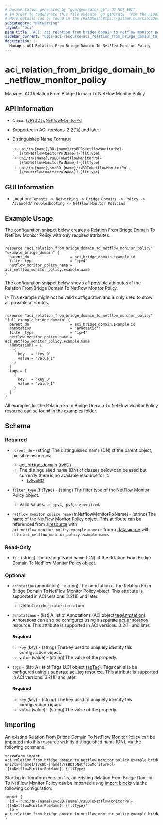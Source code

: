 ```yaml
---
# Documentation generated by "gen/generator.go"; DO NOT EDIT.
# In order to regenerate this file execute `go generate` from the repository root.
# More details can be found in the [README](https://github.com/CiscoDevNet/terraform-provider-aci/blob/master/README.md).
subcategory: "Networking"
layout: "aci"
page_title: "ACI: aci_relation_from_bridge_domain_to_netflow_monitor_policy"
sidebar_current: "docs-aci-resource-aci_relation_from_bridge_domain_to_netflow_monitor_policy"
description: |-
  Manages ACI Relation From Bridge Domain To NetFlow Monitor Policy
---
```


# aci_relation_from_bridge_domain_to_netflow_monitor_policy #

Manages ACI Relation From Bridge Domain To NetFlow Monitor Policy



## API Information ##

* Class: [fvRsBDToNetflowMonitorPol](https://pubhub.devnetcloud.com/media/model-doc-latest/docs/app/index.html#/objects/fvRsBDToNetflowMonitorPol/overview)

* Supported in ACI versions: 2.2(1k) and later.

* Distinguished Name Formats:
  - `uni/tn-{name}/BD-{name}/rsBDToNetflowMonitorPol-[{tnNetflowMonitorPolName}]-{fltType}`
  - `uni/tn-{name}/rsBDToNetflowMonitorPol-[{tnNetflowMonitorPolName}]-{fltType}`
  - `uni/tn-{name}/svcBD-{name}/rsBDToNetflowMonitorPol-[{tnNetflowMonitorPolName}]-{fltType}`

## GUI Information ##

* Location: `Tenants -> Networking -> Bridge Domains -> Policy -> Advanced/Troubleshooting -> NetFlow Monitor Policies`

## Example Usage ##

The configuration snippet below creates a Relation From Bridge Domain To NetFlow Monitor Policy with only required attributes.

```hcl

resource "aci_relation_from_bridge_domain_to_netflow_monitor_policy" "example_bridge_domain" {
  parent_dn                   = aci_bridge_domain.example.id
  filter_type                 = "ipv4"
  netflow_monitor_policy_name = aci_netflow_monitor_policy.example.name
}

```
The configuration snippet below shows all possible attributes of the Relation From Bridge Domain To NetFlow Monitor Policy.

!> This example might not be valid configuration and is only used to show all possible attributes.

```hcl

resource "aci_relation_from_bridge_domain_to_netflow_monitor_policy" "full_example_bridge_domain" {
  parent_dn                   = aci_bridge_domain.example.id
  annotation                  = "annotation"
  filter_type                 = "ipv4"
  netflow_monitor_policy_name = aci_netflow_monitor_policy.example.name
  annotations = [
    {
      key   = "key_0"
      value = "value_1"
    }
  ]
  tags = [
    {
      key   = "key_0"
      value = "value_1"
    }
  ]
}

```

All examples for the Relation From Bridge Domain To NetFlow Monitor Policy resource can be found in the [examples](https://github.com/CiscoDevNet/terraform-provider-aci/tree/master/examples/resources/aci_relation_from_bridge_domain_to_netflow_monitor_policy) folder.

## Schema ##

### Required ###

* `parent_dn` - (string) The distinguished name (DN) of the parent object, possible resources:
  - [aci_bridge_domain](https://registry.terraform.io/providers/CiscoDevNet/aci/latest/docs/resources/bridge_domain) ([fvBD](https://pubhub.devnetcloud.com/media/model-doc-latest/docs/app/index.html#/objects/fvBD/overview))
  - The distinguished name (DN) of classes below can be used but currently there is no available resource for it:
    - [fvSvcBD](https://pubhub.devnetcloud.com/media/model-doc-latest/docs/app/index.html#/objects/fvSvcBD/overview)

* `filter_type` (fltType) - (string) The filter type of the NetFlow Monitor Policy object.
  - Valid Values: `ce`, `ipv4`, `ipv6`, `unspecified`.
* `netflow_monitor_policy_name` (tnNetflowMonitorPolName) - (string) The name of the NetFlow Monitor Policy object. This attribute can be referenced from a [resource](https://registry.terraform.io/providers/CiscoDevNet/aci/latest/docs/resources/netflow_monitor_policy) with `aci_netflow_monitor_policy.example.name` or from a [datasource](https://registry.terraform.io/providers/CiscoDevNet/aci/latest/docs/data-sources/netflow_monitor_policy) with `data.aci_netflow_monitor_policy.example.name`.

### Read-Only ###

* `id` - (string) The distinguished name (DN) of the Relation From Bridge Domain To NetFlow Monitor Policy object.

### Optional ###

* `annotation` (annotation) - (string) The annotation of the Relation From Bridge Domain To NetFlow Monitor Policy object. This attribute is supported in ACI versions: 3.2(1l) and later.
  - Default: `orchestrator:terraform`
* `annotations` - (list) A list of Annotations (ACI object [tagAnnotation](https://pubhub.devnetcloud.com/media/model-doc-latest/docs/app/index.html#/objects/tagAnnotation/overview)). Annotations can also be configured using a separate [aci_annotation](https://registry.terraform.io/providers/CiscoDevNet/aci/latest/docs/resources/annotation) resource. This attribute is supported in ACI versions: 3.2(1l) and later.
  #### Required ####
  
    * `key` (key) - (string) The key used to uniquely identify this configuration object.
    * `value` (value) - (string) The value of the property.
* `tags` - (list) A list of Tags (ACI object [tagTag](https://pubhub.devnetcloud.com/media/model-doc-latest/docs/app/index.html#/objects/tagTag/overview)). Tags can also be configured using a separate [aci_tag](https://registry.terraform.io/providers/CiscoDevNet/aci/latest/docs/resources/tag) resource. This attribute is supported in ACI versions: 3.2(1l) and later.
  #### Required ####
  
    * `key` (key) - (string) The key used to uniquely identify this configuration object.
    * `value` (value) - (string) The value of the property.

## Importing

An existing Relation From Bridge Domain To NetFlow Monitor Policy can be [imported](https://www.terraform.io/docs/import/index.html) into this resource with its distinguished name (DN), via the following command:

```
terraform import aci_relation_from_bridge_domain_to_netflow_monitor_policy.example_bridge_domain uni/tn-{name}/svcBD-{name}/rsBDToNetflowMonitorPol-[{tnNetflowMonitorPolName}]-{fltType}
```

Starting in Terraform version 1.5, an existing Relation From Bridge Domain To NetFlow Monitor Policy can be imported
using [import blocks](https://developer.hashicorp.com/terraform/language/import) via the following configuration:

```
import {
  id = "uni/tn-{name}/svcBD-{name}/rsBDToNetflowMonitorPol-[{tnNetflowMonitorPolName}]-{fltType}"
  to = aci_relation_from_bridge_domain_to_netflow_monitor_policy.example_bridge_domain
}
```
